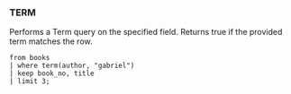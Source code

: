 <!--
This is generated by ESQL's AbstractFunctionTestCase. Do no edit it. See ../README.md for how to regenerate it.
-->

### TERM
Performs a Term query on the specified field. Returns true if the provided term matches the row.

```
from books 
| where term(author, "gabriel")  
| keep book_no, title
| limit 3;
```
